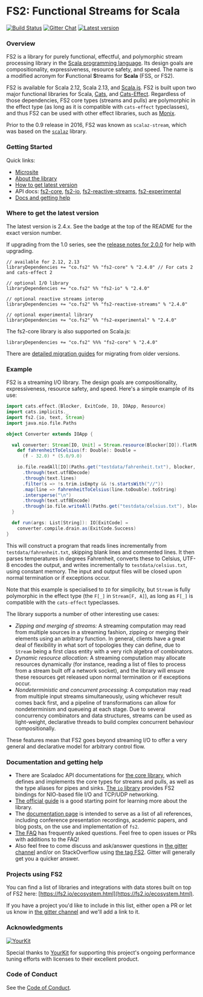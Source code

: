 FS2: Functional Streams for Scala
=============

[![Build Status](https://travis-ci.org/functional-streams-for-scala/fs2.svg?branch=main)](http://travis-ci.org/functional-streams-for-scala/fs2)
[![Gitter Chat](https://badges.gitter.im/functional-streams-for-scala/fs2.svg)](https://gitter.im/functional-streams-for-scala/fs2)
[![Latest version](https://img.shields.io/maven-central/v/co.fs2/fs2-core_2.12.svg)](https://index.scala-lang.org/functional-streams-for-scala/fs2/fs2-core)

### Overview

FS2 is a library for purely functional, effectful, and polymorphic stream processing library in the [Scala programming language](https://scala-lang.org).
Its design goals are compositionality, expressiveness, resource safety, and speed.
The name is a modified acronym for **F**unctional **S**treams for **Scala** (FSS, or FS2).

FS2 is available for Scala 2.12, Scala 2.13, and [Scala.js](http://www.scala-js.org/).
FS2 is built upon two major functional libraries for Scala, [Cats](https://typelevel.org/cats/), and [Cats-Effect](https://typelevel.org/cats-effect/).
Regardless of those dependencies, FS2 core types (streams and pulls) are polymorphic in the effect type (as long as it is compatible with `cats-effect` typeclasses),
and thus FS2 can be used with other effect libraries, such as [Monix](https://monix.io/).

Prior to the 0.9 release in 2016, FS2 was known as `scalaz-stream`, which was based on the [`scalaz`](https://github.com/scalaz/scalaz) library.

### Getting Started

Quick links:

* [Microsite][microsite]
* [About the library](#about)
* [How to get latest version](#getit)
* API docs: [fs2-core][core-api], [fs2-io][io-api], [fs2-reactive-streams][rx-api], [fs2-experimental][experimental-api]
* [Docs and getting help](#docs)

[microsite]: http://fs2.io/index.html
[core-api]: https://oss.sonatype.org/service/local/repositories/releases/archive/co/fs2/fs2-core_2.12/2.2.1/fs2-core_2.12-2.2.1-javadoc.jar/!/fs2/index.html
[io-api]: https://oss.sonatype.org/service/local/repositories/releases/archive/co/fs2/fs2-io_2.12/2.2.1/fs2-io_2.12-2.2.1-javadoc.jar/!/fs2/io/index.html
[rx-api]: https://oss.sonatype.org/service/local/repositories/releases/archive/co/fs2/fs2-reactive-streams_2.12/2.2.1/fs2-reactive-streams_2.12-2.2.1-javadoc.jar/!/fs2/interop/reactivestreams/index.html
[experimental-api]: https://oss.sonatype.org/service/local/repositories/releases/archive/co/fs2/fs2-experimental_2.12/2.2.1/fs2-experimental_2.12-2.2.1-javadoc.jar/!/fs2/experimental/index.html

### <a id="getit"></a> Where to get the latest version ###

The latest version is 2.4.x. See the badge at the top of the README for the exact version number.

If upgrading from the 1.0 series, see the [release notes for 2.0.0](https://github.com/functional-streams-for-scala/fs2/releases/tag/v2.0.0) for help with upgrading.


```
// available for 2.12, 2.13
libraryDependencies += "co.fs2" %% "fs2-core" % "2.4.0" // For cats 2 and cats-effect 2

// optional I/O library
libraryDependencies += "co.fs2" %% "fs2-io" % "2.4.0"

// optional reactive streams interop
libraryDependencies += "co.fs2" %% "fs2-reactive-streams" % "2.4.0"

// optional experimental library
libraryDependencies += "co.fs2" %% "fs2-experimental" % "2.4.0"
```

The fs2-core library is also supported on Scala.js:

```
libraryDependencies += "co.fs2" %%% "fs2-core" % "2.4.0"
```

There are [detailed migration guides](https://github.com/functional-streams-for-scala/fs2/blob/main/docs/) for migrating from older versions.


### <a id="about"></a>Example ###

FS2 is a streaming I/O library. The design goals are compositionality, expressiveness, resource safety, and speed. Here's a simple example of its use:

```scala
import cats.effect.{Blocker, ExitCode, IO, IOApp, Resource}
import cats.implicits._
import fs2.{io, text, Stream}
import java.nio.file.Paths

object Converter extends IOApp {

  val converter: Stream[IO, Unit] = Stream.resource(Blocker[IO]).flatMap { blocker =>
    def fahrenheitToCelsius(f: Double): Double =
      (f - 32.0) * (5.0/9.0)

    io.file.readAll[IO](Paths.get("testdata/fahrenheit.txt"), blocker, 4096)
      .through(text.utf8Decode)
      .through(text.lines)
      .filter(s => !s.trim.isEmpty && !s.startsWith("//"))
      .map(line => fahrenheitToCelsius(line.toDouble).toString)
      .intersperse("\n")
      .through(text.utf8Encode)
      .through(io.file.writeAll(Paths.get("testdata/celsius.txt"), blocker))
  }

  def run(args: List[String]): IO[ExitCode] =
    converter.compile.drain.as(ExitCode.Success)
}
```

This will construct a program that reads lines incrementally from `testdata/fahrenheit.txt`, skipping blank lines and commented lines. It then parses temperatures in degrees Fahrenheit, converts these to Celsius, UTF-8 encodes the output, and writes incrementally to `testdata/celsius.txt`, using constant memory. The input and output files will be closed upon normal termination or if exceptions occur.

Note that this example is specialised to `IO` for simplicity, but `Stream` is fully polymorphic in the effect type (the `F[_]` in `Stream[F, A]`), as long as `F[_]` is compatible with the `cats-effect` typeclasses.

The library supports a number of other interesting use cases:

* _Zipping and merging of streams:_ A streaming computation may read from multiple sources in a streaming fashion, zipping or merging their elements using an arbitrary function. In general, clients have a great deal of flexibility in what sort of topologies they can define, due to `Stream` being a first class entity with a very rich algebra of combinators.
* _Dynamic resource allocation:_ A streaming computation may allocate resources dynamically (for instance, reading a list of files to process from a stream built off a network socket), and the library will ensure these resources get released upon normal termination or if exceptions occur.
* _Nondeterministic and concurrent processing:_ A computation may read from multiple input streams simultaneously, using whichever result comes back first, and a pipeline of transformations can allow for nondeterminism and queueing at each stage. Due to several concurrency combinators and data structures, streams can be used as light-weight, declarative threads to build complex concurrent behaviour compositionally.

These features mean that FS2 goes beyond streaming I/O to offer a very general and declarative model for arbitrary control flow.

### <a id="docs"></a>Documentation and getting help ###

* There are Scaladoc API documentations for [the core library][core-api], which defines and implements the core types for streams and pulls, as well as the type aliases for pipes and sinks. [The `io` library][io-api] provides FS2 bindings for NIO-based file I/O and TCP/UDP networking.
* [The official guide](https://functional-streams-for-scala.github.io/fs2/guide.html) is a good starting point for learning more about the library.
* The [documentation page](https://functional-streams-for-scala.github.io/fs2/documentation.html) is intended to serve as a list of all references, including conference presentation recordings, academic papers, and blog posts, on the use and implementation of `fs2`.
* [The FAQ](https://functional-streams-for-scala.github.io/fs2/faq.html) has frequently asked questions. Feel free to open issues or PRs with additions to the FAQ!
* Also feel free to come discuss and ask/answer questions in [the gitter channel](https://gitter.im/functional-streams-for-scala/fs2) and/or on StackOverflow using [the tag FS2](http://stackoverflow.com/tags/fs2). Gitter will generally get you a quicker answer.

### Projects using FS2 ###

You can find a list of libraries and integrations with data stores built on top of FS2 here: [https://fs2.io/ecosystem.html](https://fs2.io/ecosystem.html).

If you have a project you'd like to include in this list, either open a PR or let us know in [the gitter channel](https://gitter.im/functional-streams-for-scala/fs2) and we'll add a link to it.

### Acknowledgments ###

[![YourKit](https://www.yourkit.com/images/yklogo.png)](https://www.yourkit.com/)

Special thanks to [YourKit](https://www.yourkit.com/) for supporting this project's ongoing performance tuning efforts with licenses to their excellent product.

### Code of Conduct ###

See the [Code of Conduct](https://github.com/functional-streams-for-scala/fs2/blob/main/CODE_OF_CONDUCT.md).

